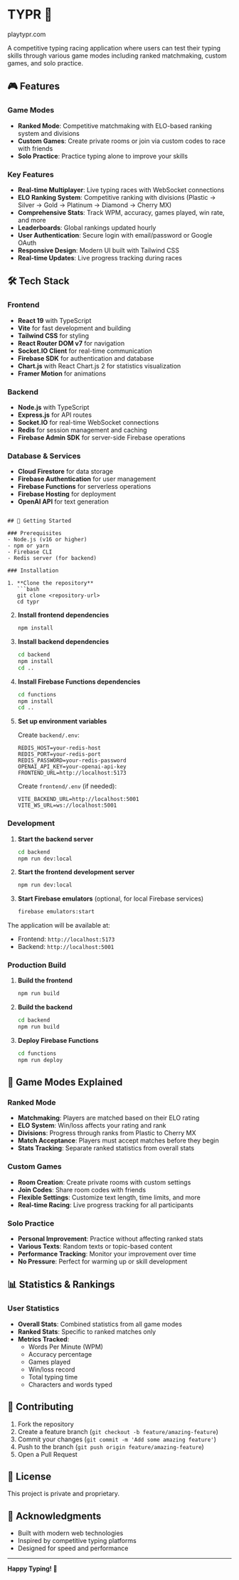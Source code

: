# TYPR 🚀

playtypr.com

A competitive typing racing application where users can test their typing skills through various game modes including ranked matchmaking, custom games, and solo practice.

## 🎮 Features

### Game Modes
- **Ranked Mode**: Competitive matchmaking with ELO-based ranking system and divisions
- **Custom Games**: Create private rooms or join via custom codes to race with friends
- **Solo Practice**: Practice typing alone to improve your skills

### Key Features
- **Real-time Multiplayer**: Live typing races with WebSocket connections
- **ELO Ranking System**: Competitive ranking with divisions (Plastic → Silver → Gold → Platinum → Diamond → Cherry MX)
- **Comprehensive Stats**: Track WPM, accuracy, games played, win rate, and more
- **Leaderboards**: Global rankings updated hourly
- **User Authentication**: Secure login with email/password or Google OAuth
- **Responsive Design**: Modern UI built with Tailwind CSS
- **Real-time Updates**: Live progress tracking during races

## 🛠️ Tech Stack

### Frontend
- **React 19** with TypeScript
- **Vite** for fast development and building
- **Tailwind CSS** for styling
- **React Router DOM v7** for navigation
- **Socket.IO Client** for real-time communication
- **Firebase SDK** for authentication and database
- **Chart.js** with React Chart.js 2 for statistics visualization
- **Framer Motion** for animations

### Backend
- **Node.js** with TypeScript
- **Express.js** for API routes
- **Socket.IO** for real-time WebSocket connections
- **Redis** for session management and caching
- **Firebase Admin SDK** for server-side Firebase operations

### Database & Services
- **Cloud Firestore** for data storage
- **Firebase Authentication** for user management
- **Firebase Functions** for serverless operations
- **Firebase Hosting** for deployment
- **OpenAI API** for text generation

```

## 🚀 Getting Started

### Prerequisites
- Node.js (v16 or higher)
- npm or yarn
- Firebase CLI
- Redis server (for backend)

### Installation

1. **Clone the repository**
   ```bash
   git clone <repository-url>
   cd typr
   ```

2. **Install frontend dependencies**
   ```bash
   npm install
   ```

3. **Install backend dependencies**
   ```bash
   cd backend
   npm install
   cd ..
   ```

4. **Install Firebase Functions dependencies**
   ```bash
   cd functions
   npm install
   cd ..
   ```

5. **Set up environment variables**
   
   Create `backend/.env`:
   ```env
   REDIS_HOST=your-redis-host
   REDIS_PORT=your-redis-port
   REDIS_PASSWORD=your-redis-password
   OPENAI_API_KEY=your-openai-api-key
   FRONTEND_URL=http://localhost:5173
   ```

   Create `frontend/.env` (if needed):
   ```env
   VITE_BACKEND_URL=http://localhost:5001
   VITE_WS_URL=ws://localhost:5001
   ```

### Development

1. **Start the backend server**
   ```bash
   cd backend
   npm run dev:local
   ```

2. **Start the frontend development server**
   ```bash
   npm run dev:local
   ```

3. **Start Firebase emulators** (optional, for local Firebase services)
   ```bash
   firebase emulators:start
   ```

The application will be available at:
- Frontend: `http://localhost:5173`
- Backend: `http://localhost:5001`

### Production Build

1. **Build the frontend**
   ```bash
   npm run build
   ```

2. **Build the backend**
   ```bash
   cd backend
   npm run build
   ```

3. **Deploy Firebase Functions**
   ```bash
   cd functions
   npm run deploy
   ```

## 🎯 Game Modes Explained

### Ranked Mode
- **Matchmaking**: Players are matched based on their ELO rating
- **ELO System**: Win/loss affects your rating and rank
- **Divisions**: Progress through ranks from Plastic to Cherry MX
- **Match Acceptance**: Players must accept matches before they begin
- **Stats Tracking**: Separate ranked statistics from overall stats

### Custom Games
- **Room Creation**: Create private rooms with custom settings
- **Join Codes**: Share room codes with friends
- **Flexible Settings**: Customize text length, time limits, and more
- **Real-time Racing**: Live progress tracking for all participants

### Solo Practice
- **Personal Improvement**: Practice without affecting ranked stats
- **Various Texts**: Random texts or topic-based content
- **Performance Tracking**: Monitor your improvement over time
- **No Pressure**: Perfect for warming up or skill development

## 📊 Statistics & Rankings

### User Statistics
- **Overall Stats**: Combined statistics from all game modes
- **Ranked Stats**: Specific to ranked matches only
- **Metrics Tracked**:
  - Words Per Minute (WPM)
  - Accuracy percentage
  - Games played
  - Win/loss record
  - Total typing time
  - Characters and words typed

## 🤝 Contributing

1. Fork the repository
2. Create a feature branch (`git checkout -b feature/amazing-feature`)
3. Commit your changes (`git commit -m 'Add some amazing feature'`)
4. Push to the branch (`git push origin feature/amazing-feature`)
5. Open a Pull Request

## 📄 License

This project is private and proprietary.

## 🙏 Acknowledgments

- Built with modern web technologies
- Inspired by competitive typing platforms
- Designed for speed and performance

---

**Happy Typing! 🎯**
